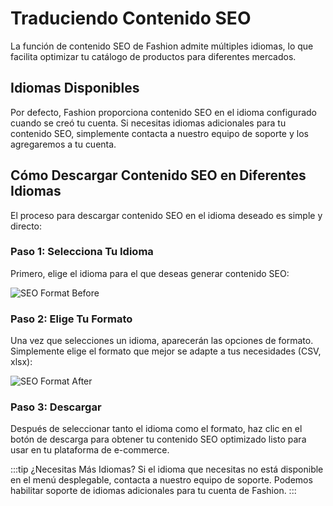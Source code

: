 # Traduciendo Contenido SEO

La función de contenido SEO de Fashion admite múltiples idiomas, lo que facilita optimizar tu catálogo de productos para diferentes mercados.

## Idiomas Disponibles

Por defecto, Fashion proporciona contenido SEO en el idioma configurado cuando se creó tu cuenta. Si necesitas idiomas adicionales para tu contenido SEO, simplemente contacta a nuestro equipo de soporte y los agregaremos a tu cuenta.

## Cómo Descargar Contenido SEO en Diferentes Idiomas

El proceso para descargar contenido SEO en el idioma deseado es simple y directo:

### Paso 1: Selecciona Tu Idioma

Primero, elige el idioma para el que deseas generar contenido SEO:

![SEO Format Before](/img/seo-format-before.png)

### Paso 2: Elige Tu Formato

Una vez que selecciones un idioma, aparecerán las opciones de formato. Simplemente elige el formato que mejor se adapte a tus necesidades (CSV, xlsx):

![SEO Format After](/img/seo-format-after.png)

### Paso 3: Descargar

Después de seleccionar tanto el idioma como el formato, haz clic en el botón de descarga para obtener tu contenido SEO optimizado listo para usar en tu plataforma de e-commerce.

:::tip ¿Necesitas Más Idiomas?
Si el idioma que necesitas no está disponible en el menú desplegable, contacta a nuestro equipo de soporte. Podemos habilitar soporte de idiomas adicionales para tu cuenta de Fashion.
:::
